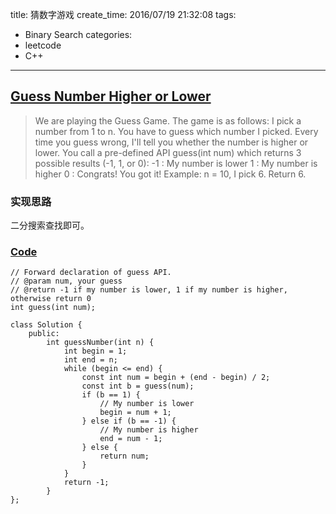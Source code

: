 title: 猜数字游戏
create_time: 2016/07/19 21:32:08
tags:
- Binary Search
categories:
- leetcode
- C++

---
## [Guess Number Higher or Lower](https://leetcode.com/problems/guess-number-higher-or-lower/)
> We are playing the Guess Game. The game is as follows:
> I pick a number from 1 to n. You have to guess which number I picked.
> Every time you guess wrong, I'll tell you whether the number is higher or lower.
> You call a pre-defined API guess(int num) which returns 3 possible results (-1, 1, or 0):
> -1 : My number is lower
>  1 : My number is higher
>  0 : Congrats! You got it!
> Example:
> n = 10, I pick 6.
> Return 6.

### 实现思路
二分搜索查找即可。

### [Code](https://github.com/Finalcheat/leetcode/blob/master/src/Guess-Number-Higher-or-Lower.cpp)
```
// Forward declaration of guess API.
// @param num, your guess
// @return -1 if my number is lower, 1 if my number is higher, otherwise return 0
int guess(int num);

class Solution {
    public:
        int guessNumber(int n) {
            int begin = 1;
            int end = n;
            while (begin <= end) {
                const int num = begin + (end - begin) / 2;
                const int b = guess(num);
                if (b == 1) {
                    // My number is lower
                    begin = num + 1;
                } else if (b == -1) {
                    // My number is higher
                    end = num - 1;
                } else {
                    return num;
                }
            }
            return -1;
        }
};
```
